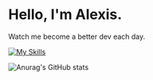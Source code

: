 # Hello, I'm Alexis.

Watch me become a better dev each day.

[![My Skills](https://skillicons.dev/icons?i=js,css,nextjs,nodejs,react,bootstrap)](https://skillicons.dev)

![Anurag's GitHub stats](https://github-readme-stats.vercel.app/api?username=alejoreyna&show_icons=true&theme=synthwave) 
<!--
**AlejoReyna/alejoreyna** is a ✨ _special_ ✨ repository because its `README.md` (this file) appears on your GitHub profile.

Here are some ideas to get you started:

- 🔭 I’m currently working on ...
- 🌱 I’m currently learning ...
- 👯 I’m looking to collaborate on ...
- 🤔 I’m looking for help with ...
- 💬 Ask me about ...
- 📫 How to reach me: ...
- 😄 Pronouns: ...
- ⚡ Fun fact: ...
-->

